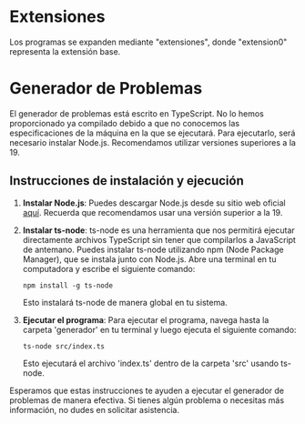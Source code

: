 # Extensiones
Los programas se expanden mediante "extensiones", donde "extension0" representa la extensión base.

# Generador de Problemas

El generador de problemas está escrito en TypeScript. No lo hemos proporcionado ya compilado debido a que no conocemos las especificaciones de la máquina en la que se ejecutará. Para ejecutarlo, será necesario instalar Node.js. Recomendamos utilizar versiones superiores a la 19. 

## Instrucciones de instalación y ejecución

1. **Instalar Node.js**: Puedes descargar Node.js desde su sitio web oficial [aquí](https://nodejs.org/). Recuerda que recomendamos usar una versión superior a la 19.

2. **Instalar ts-node**: ts-node es una herramienta que nos permitirá ejecutar directamente archivos TypeScript sin tener que compilarlos a JavaScript de antemano. Puedes instalar ts-node utilizando npm (Node Package Manager), que se instala junto con Node.js. Abre una terminal en tu computadora y escribe el siguiente comando:

    ```
    npm install -g ts-node
    ```

    Esto instalará ts-node de manera global en tu sistema.

3. **Ejecutar el programa**: Para ejecutar el programa, navega hasta la carpeta 'generador' en tu terminal y luego ejecuta el siguiente comando:

    ```
    ts-node src/index.ts
    ```

    Esto ejecutará el archivo 'index.ts' dentro de la carpeta 'src' usando ts-node.

Esperamos que estas instrucciones te ayuden a ejecutar el generador de problemas de manera efectiva. Si tienes algún problema o necesitas más información, no dudes en solicitar asistencia.
